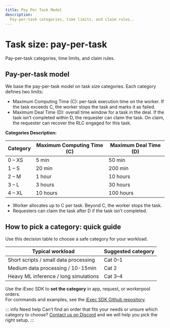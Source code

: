```yaml
---
title: Pay Per Task Model
description:
  Pay-per-task categories, time limits, and claim rules..
---
```


# Task size: pay-per-task

Pay-per-task categories, time limits, and claim rules.

## Pay-per-task model

We base the pay-per-task model on task size categories. Each category defines
two limits:

- Maximum Computing Time (C): per-task execution time on the worker. If the task
  exceeds C, the worker stops the task and marks it as failed.
- Maximum Deal Time (D): overall time window for a task in the deal. If the task
  isn’t completed within D, the requester can claim the task. On claim, the
  requester can recover the RLC engaged for this task.

**Categories Description:**

| **Category** | **Maximum Computing Time (C)** | **Maximum Deal Time (D)** |
| ------------ | ------------------------------ | ------------------------- |
| 0 – XS       | 5 min                          | 50 min                    |
| 1 – S        | 20 min                         | 200 min                   |
| 2 – M        | 1 hour                         | 10 hours                  |
| 3 – L        | 3 hours                        | 30 hours                  |
| 4 – XL       | 10 hours                       | 100 hours                 |

- Worker allocates up to C per task. Beyond C, the worker stops the task.
- Requesters can claim the task after D if the task isn’t completed.

## How to pick a category: quick guide

Use this decision table to choose a safe category for your workload.

| **Typical workload**                  | **Suggested category** |
| ------------------------------------- | ---------------------- |
| Short scripts / small data processing | Cat 0–1                |
| Medium data processing / 10-15min     | Cat 2                  |
| Heavy ML inference / long simulations | Cat 3–4                |

Use the iExec SDK to **set the category** in app, request, or workerpool
orders.  
For commands and examples, see the
[iExec SDK Github repository](https://github.com/iExecBlockchainComputing/iexec-sdk/blob/master/docs/README.md).

::: info Need help
Can’t find an order that fits your needs or unsure which category to choose?
[Contact us on Discord](https://discord.com/invite/pbt9m98wnU) and we will help you pick the right setup.
:::
